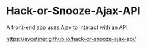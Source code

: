 # Hack-or-Snooze-Ajax-API

A front-end app uses Ajax to interact with an API

https://aycetiner.github.io/hack-or-snooze-ajax-api/
